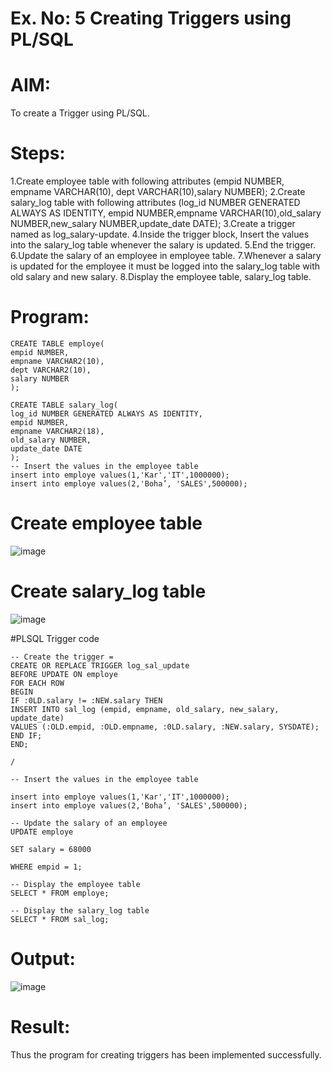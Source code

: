 # Ex. No: 5 Creating Triggers using PL/SQL
# AIM:
To create a Trigger using PL/SQL.
# Steps:
1.Create employee table with following attributes (empid NUMBER, empname VARCHAR(10), dept VARCHAR(10),salary NUMBER);
2.Create salary_log table with following attributes (log_id NUMBER GENERATED ALWAYS AS IDENTITY, empid NUMBER,empname VARCHAR(10),old_salary NUMBER,new_salary NUMBER,update_date DATE);
3.Create a trigger named as log_salary-update.
4.Inside the trigger block, Insert the values into the salary_log table whenever the salary is updated.
5.End the trigger.
6.Update the salary of an employee in employee table.
7.Whenever a salary is updated for the employee it must be logged into the salary_log table with old salary and new salary.
8.Display the employee table, salary_log table.
# Program:
```
CREATE TABLE employe(
empid NUMBER,
empname VARCHAR2(10),
dept VARCHAR2(10),
salary NUMBER
);

CREATE TABLE salary_log(
log_id NUMBER GENERATED ALWAYS AS IDENTITY,
empid NUMBER,
empname VARCHAR2(18),
old_salary NUMBER,
update_date DATE
);
-- Insert the values in the employee table
insert into employe values(1,'Kar','IT',1000000);
insert into employe values(2,'Boha’, 'SALES',500000);
```

# Create employee table
![image](https://github.com/Kamali22004796/Ex-5-Creating-Triggers-using-PL-SQL/assets/120567837/bb662031-ecfc-4473-806e-76c56f28b2a5)


# Create salary_log table
![image](https://github.com/Kamali22004796/Ex-5-Creating-Triggers-using-PL-SQL/assets/120567837/9792eb57-e20e-4e9e-8c4a-616051beebb5)


#PLSQL Trigger code
```
-- Create the trigger =
CREATE OR REPLACE TRIGGER log_sal_update
BEFORE UPDATE ON employe
FOR EACH ROW
BEGIN
IF :0LD.salary != :NEW.salary THEN
INSERT INTO sal_log (empid, empname, old_salary, new_salary, update_date)
VALUES (:OLD.empid, :OLD.empname, :0LD.salary, :NEW.salary, SYSDATE);
END IF;
END;

/

-- Insert the values in the employee table

insert into employe values(1,'Kar','IT',1000000);
insert into employe values(2,'Boha’, 'SALES',500000);

-- Update the salary of an employee
UPDATE employe

SET salary = 68000

WHERE empid = 1;

-- Display the employee table
SELECT * FROM employe;

-- Display the salary_log table
SELECT * FROM sal_log;
```
# Output:
![image](https://github.com/Kamali22004796/Ex-5-Creating-Triggers-using-PL-SQL/assets/120567837/559983f4-f040-4e6f-9d0f-f3806e990c69)


# Result:
Thus the program for creating triggers has been implemented successfully.
